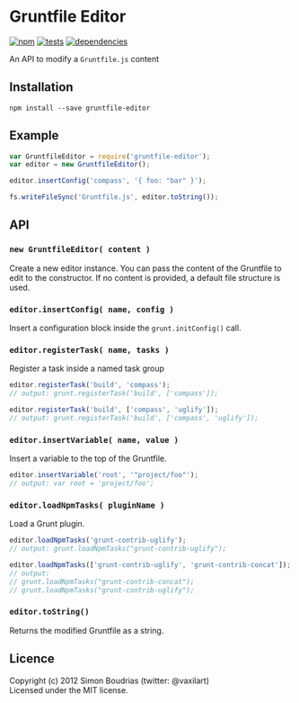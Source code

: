 Gruntfile Editor
================

[![npm](https://badge.fury.io/js/gruntfile-editor.svg)](http://badge.fury.io/js/gruntfile-editor) [![tests](https://travis-ci.org/SBoudrias/gruntfile-editor.svg?branch=master)](https://travis-ci.org/SBoudrias/gruntfile-editor) [![dependencies](https://david-dm.org/SBoudrias/gruntfile-editor.svg?theme=shields.io)](https://david-dm.org/SBoudrias/gruntfile-editor)

An API to modify a `Gruntfile.js` content

Installation
---------------

```
npm install --save gruntfile-editor
```

Example
---------------

```javascript
var GruntfileEditor = require('gruntfile-editor');
var editor = new GruntfileEditor();

editor.insertConfig('compass', '{ foo: "bar" }');

fs.writeFileSync('Gruntfile.js', editor.toString());
```

API
--------------

### `new GruntfileEditor( content )`

Create a new editor instance. You can pass the content of the Gruntfile to edit to the constructor. If no content is provided, a default file structure is used.

### `editor.insertConfig( name, config )`

Insert a configuration block inside the `grunt.initConfig()` call.

### `editor.registerTask( name, tasks )`

Register a task inside a named task group

```javascript
editor.registerTask('build', 'compass');
// output: grunt.registerTask('build', ['compass']);

editor.registerTask('build', ['compass', 'uglify']);
// output: grunt.registerTask('build', ['compass', 'uglify']);
```

### `editor.insertVariable( name, value )`

Insert a variable to the top of the Gruntfile.

```javascript
editor.insertVariable('root', '"project/foo"');
// output: var root = 'project/foo';
```

### `editor.loadNpmTasks( pluginName )`

Load a Grunt plugin.

```javascript
editor.loadNpmTasks('grunt-contrib-uglify');
// output: grunt.loadNpmTasks("grunt-contrib-uglify");

editor.loadNpmTasks(['grunt-contrib-uglify', 'grunt-contrib-concat']);
// output:
// grunt.loadNpmTasks("grunt-contrib-concat");
// grunt.loadNpmTasks("grunt-contrib-uglify");
```


### `editor.toString()`

Returns the modified Gruntfile as a string.

Licence
-----------

Copyright (c) 2012 Simon Boudrias (twitter: @vaxilart)  
Licensed under the MIT license.
